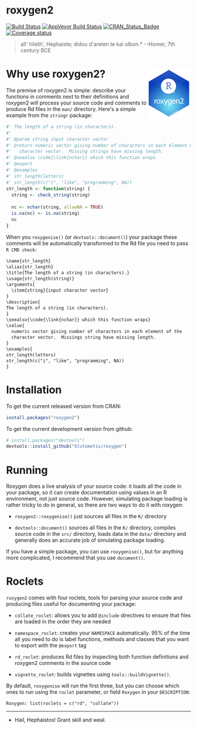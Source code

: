 # roxygen2

[![Build Status](https://travis-ci.org/klutometis/roxygen.png)](https://travis-ci.org/klutometis/roxygen)
[![AppVeyor Build Status](https://ci.appveyor.com/api/projects/status/github/klutometis/roxygen?branch=master&svg=true)](https://ci.appveyor.com/project/klutometis/roxygen)
[![CRAN_Status_Badge](http://www.r-pkg.org/badges/version/roxygen2)](https://cran.r-project.org/package=roxygen2)
[![Coverage status](https://codecov.io/gh/klutometis/roxygen/branch/master/graph/badge.svg)](https://codecov.io/github/klutometis/roxygen?branch=master)
 
> all' hileth', Hephaiste; didou d'areten te kai olbon.*
> --Homer, 7th century BCE

# Why use roxygen2? <img src="man/figures/logo.png" align="right" />

The premise of roxygen2 is simple: describe your functions in comments next to their definitions and roxygen2 will process your source code and comments to produce Rd files in the `man/` directory.  Here's a simple example from the `stringr` package:

```R
#' The length of a string (in characters).
#'
#' @param string input character vector
#' @return numeric vector giving number of characters in each element of the
#'   character vector.  Missing strings have missing length.
#' @seealso \code{\link{nchar}} which this function wraps
#' @export
#' @examples
#' str_length(letters)
#' str_length(c("i", "like", "programming", NA))
str_length <- function(string) {
  string <- check_string(string)

  nc <- nchar(string, allowNA = TRUE)
  is.na(nc) <- is.na(string)
  nc
}
```

When you `roxygenise()` (or `devtools::document()`) your package these comments will be automatically transformed to the Rd file you need to pass `R CMD check`:

```
\name{str_length}
\alias{str_length}
\title{The length of a string (in characters).}
\usage{str_length(string)}
\arguments{
  \item{string}{input character vector}
}
\description{
The length of a string (in characters).
}
\seealso{\code{\link{nchar}} which this function wraps}
\value{
  numeric vector giving number of characters in each element of the
  character vector.  Missings string have missing length.
}
\examples{
str_length(letters)
str_length(c("i", "like", "programming", NA))
}
```

# Installation

To get the current released version from CRAN:

```R
install.packages("roxygen2")
```

To get the current development version from github:

```R
# install.packages("devtools")
devtools::install_github("klutometis/roxygen")
```

# Running

Roxygen does a live analysis of your source code: it loads all the code in your package, so it can create documentation using values in an R environment, not just source code. However, simulating package loading is rather tricky to do in general, so there are two ways to do it with roxygen:

* `roxygen2::roxygenise()` just sources all files in the `R/` directory

* `devtools::document()` sources all files in the `R/` directory, compiles
  source code in the `src/` directory, loads data in the `data/` directory
  and generally does an accurate job of simulating package loading.

If you have a simple package, you can use `roxygenise()`, but for anything more complicated, I recommend that you use `document()`.

# Roclets

`roxygen2` comes with four roclets, tools for parsing your source code and producing files useful for documenting your package:

* `collate_roclet`: allows you to add `@include` directives to ensure that
  files are loaded in the order they are needed

* `namespace_roclet`: creates your `NAMESPACE` automatically. 95% of the time
  all you need to do is label functions, methods and classes that you want to
  export with the `@export` tag

* `rd_roclet`: produces Rd files by inspecting both function definitions and
  roxygen2 comments in the source code

* `vignette_roclet`: builds vignettes using `tools::buildVignette()`.

By default, `roxygenise` will run the first three, but you can choose which ones to run using the `roclet` parameter, or field `Roxygen` in your `DESCRIPTION`:

```
Roxygen: list(roclets = c("rd", "collate"))
```

-----------
* Hail, Hephaistos! Grant skill and weal.
